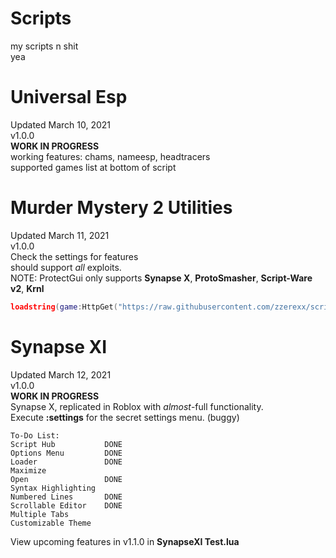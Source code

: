 # Scripts  
my scripts n shit  
yea  
  
# Universal Esp  
Updated March 10, 2021  
v1.0.0  
**WORK IN PROGRESS**  
working features: chams, nameesp, headtracers  
supported games list at bottom of script  
  
# Murder Mystery 2 Utilities  
Updated March 11, 2021  
v1.0.0  
Check the settings for features  
should support *all* exploits.  
NOTE: ProtectGui only supports **Synapse X**, **ProtoSmasher**, **Script-Ware v2**, **Krnl**  
```lua
loadstring(game:HttpGet("https://raw.githubusercontent.com/zzerexx/scripts/main/MM2%20Utilities.lua", true))() -- Uses default settings
```   
  
# Synapse XI  
Updated March 12, 2021  
v1.0.0   
**WORK IN PROGRESS**  
Synapse X, replicated in Roblox with *almost*-full functionality.  
Execute **:settings** for the secret settings menu. (buggy)  
```
To-Do List:
Script Hub           DONE
Options Menu         DONE
Loader               DONE
Maximize             
Open                 DONE
Syntax Highlighting  
Numbered Lines       DONE
Scrollable Editor    DONE
Multiple Tabs        
Customizable Theme   
```  
View upcoming features in v1.1.0 in **SynapseXI Test.lua**  
